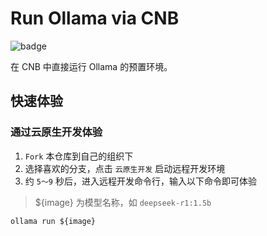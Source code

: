 # Run Ollama via CNB

![badge](https://cnb.cool/Anyexyz/Run_Ollama_via_CNB/ollama_env/-/badge/git/latest/code/vscode-started)

在 CNB 中直接运行 Ollama 的预置环境。

## 快速体验

### 通过云原生开发体验

1. `Fork` 本仓库到自己的组织下
2. 选择喜欢的分支，点击 `云原生开发` 启动远程开发环境
3. 约 `5～9` 秒后，进入远程开发命令行，输入以下命令即可体验

> ${image} 为模型名称，如 `deepseek-r1:1.5b`

```shell
ollama run ${image}
```